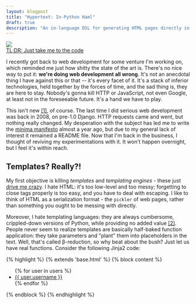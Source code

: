 ```yaml
---
layout: blogpost
title: "Hypertext: In-Python Haml"
draft: true
description: "An in-language DSL for generating HTML pages directly in Python, along the lines of Haml"
---
```


<img src="http://tomerfiliba.com/static/res/2012-10-03-haml.gif" class="blog-post-image" />

<div class="notebox">
<a href="#the-code">TL;DR: Just take me to the code</a>
</div>

I recently got back to web development for some venture I'm working on, which reminded me just how
shitty the state of the art is. There's no nice way to put it: **we're doing web development all 
wrong**. It's not an anecdotal thing I have against this or that -- it's every facet of it. It's a 
stack of inferior technologies, held together by the forces of time, and the sad thing is, they are 
here to stay. Nobody's gonna kill HTTP or JavaScript, not even Google, at least not in the 
foreseeable future. It's a hand we have to play. 


This isn't new [&#91;1&#93;](#foot1), <a name="foot1back"></a> of course. The last time I did serious web development was 
back in 2008, on pre-1.0 Django. HTTP requests came and went, but nothing really changed. My 
desperation with the subject has led me to write the 
[minima manifesto](https://github.com/tomerfiliba/minima/blob/master/README.md)
almost a year ago, but due to my general lack of interest it remained a README file. Now that I'm
back in the business, I thought of reviving my experimentations with it. It won't happen overnight,
but I feel it's within reach.

## Templates? Really?! ##

My first objective is killing *templates* and *templating engines* - these just
[drive me crazy](http://www.youtube.com/watch?v=-qTIGg3I5y8).
I hate HTML: it's too low-level and too messy; forgetting to close tags properly is too easy, 
and you have to deal with escaping. I like to think of HTML as a serialization format - the
``pickler`` of web pages, rather than something you ought to be messing with directly.

Moreover, I hate templating languages: they are always cumbersome, crippled-down versions of Python,
while providing no added value [&#91;2&#93;](#foot2). <a name="foot2back"></a> People never seem to 
realize templates are basically half-baked function application: they take parameters and "plant" 
them into placeholders in the text. Well, that's called β-reduction, so why beat about the bush? 
Just let us have real functions. Consider the following Jinja2 code:

{% highlight %}
    {% extends 'base.html' %}
    {% block content %}
      <ul>
        {% for user in users %}
          <li><a href="{{ user.url }}">{{ user.username }}</a></li>
        {% endfor %}
      </ul>
    {% endblock %}
{% endhighlight %}


